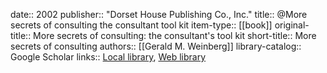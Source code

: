 date:: 2002
publisher:: "Dorset House Publishing Co., Inc."
title:: @More secrets of consulting the consultant tool kit
item-type:: [[book]]
original-title:: More secrets of consulting: the consultant's tool kit
short-title:: More secrets of consulting
authors:: [[Gerald M. Weinberg]]
library-catalog:: Google Scholar
links:: [Local library](zotero://select/library/items/E8AMPBXN), [Web library](https://www.zotero.org/users/6520516/items/E8AMPBXN)
